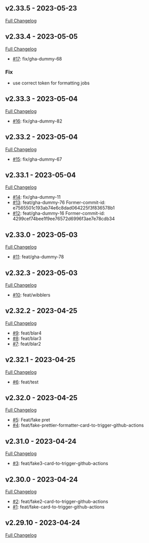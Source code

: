 ## v2.33.5 - 2023-05-23
[Full Changelog](https://github.com/ORCID-dev/orcid_dev-angular/compare/v2.33.4...v2.33.5)


## v2.33.4 - 2023-05-05

[Full Changelog](https://github.com/ORCID-dev/orcid_dev-angular/compare/v2.33.3...v2.33.4)

- [#17](https://github.com/ORCID-dev/orcid_dev-angular/pull/17): fix/gha-dummy-68

### Fix

- use correct token for formatting jobs

## v2.33.3 - 2023-05-04

[Full Changelog](https://github.com/ORCID-dev/orcid_dev-angular/compare/v2.33.2...v2.33.3)

- [#16](https://github.com/ORCID-dev/orcid_dev-angular/pull/16): fix/gha-dummy-82

## v2.33.2 - 2023-05-04

[Full Changelog](https://github.com/ORCID-dev/orcid_dev-angular/compare/v2.33.1...v2.33.2)

- [#15](https://github.com/ORCID-dev/orcid_dev-angular/pull/15): fix/gha-dummy-67

## v2.33.1 - 2023-05-04

[Full Changelog](https://github.com/ORCID-dev/orcid_dev-angular/compare/v2.33.0...v2.33.1)

- [#14](https://github.com/ORCID-dev/orcid_dev-angular/pull/14): fix/gha-dummy-11
- [#13](https://github.com/ORCID-dev/orcid_dev-angular/pull/13): feat/gha-dummy-76 Former-commit-id: e7565501c193ab74e6c8dad064225f3f836578b1
- [#12](https://github.com/ORCID-dev/orcid_dev-angular/pull/12): feat/gha-dummy-16 Former-commit-id: 4299cef74bee1f9ee76572d6996f3ae7e78cdb34

## v2.33.0 - 2023-05-03

[Full Changelog](https://github.com/ORCID-dev/orcid_dev-angular/compare/v2.32.3...v2.33.0)

- [#11](https://github.com/ORCID-dev/orcid_dev-angular/pull/11): feat/gha-dummy-78

## v2.32.3 - 2023-05-03

[Full Changelog](https://github.com/ORCID-dev/orcid_dev-angular/compare/v2.32.2...v2.32.3)

- [#10](https://github.com/ORCID-dev/orcid_dev-angular/pull/10): feat/wibblers

## v2.32.2 - 2023-04-25

[Full Changelog](https://github.com/ORCID-dev/orcid_dev-angular/compare/v2.32.1...v2.32.2)

- [#9](https://github.com/ORCID-dev/orcid_dev-angular/pull/9): feat/blar4
- [#8](https://github.com/ORCID-dev/orcid_dev-angular/pull/8): feat/blar3
- [#7](https://github.com/ORCID-dev/orcid_dev-angular/pull/7): feat/blar2

## v2.32.1 - 2023-04-25

[Full Changelog](https://github.com/ORCID-dev/orcid_dev-angular/compare/v2.32.0...v2.32.1)

- [#6](https://github.com/ORCID-dev/orcid_dev-angular/pull/6): feat/test

## v2.32.0 - 2023-04-25

[Full Changelog](https://github.com/ORCID-dev/orcid_dev-angular/compare/v2.31.0...v2.32.0)

- [#5](https://github.com/ORCID-dev/orcid_dev-angular/pull/5): Feat/fake pret
- [#4](https://github.com/ORCID-dev/orcid_dev-angular/pull/4): feat/fake-prettier-formatter-card-to-trigger-github-actions

## v2.31.0 - 2023-04-24

[Full Changelog](https://github.com/ORCID-dev/orcid_dev-angular/compare/v2.30.0...v2.31.0)

- [#3](https://github.com/ORCID-dev/orcid_dev-angular/pull/3): feat/fake3-card-to-trigger-github-actions

## v2.30.0 - 2023-04-24

[Full Changelog](https://github.com/ORCID-dev/orcid_dev-angular/compare/v2.29.10...v2.30.0)

- [#2](https://github.com/ORCID-dev/orcid_dev-angular/pull/2): feat/fake2-card-to-trigger-github-actions
- [#1](https://github.com/ORCID-dev/orcid_dev-angular/pull/1): feat/fake-card-to-trigger-github-actions

## v2.29.10 - 2023-04-24

[Full Changelog](https://github.com/ORCID-dev/orcid_dev-angular/compare/v2.29.9...v2.29.10)
